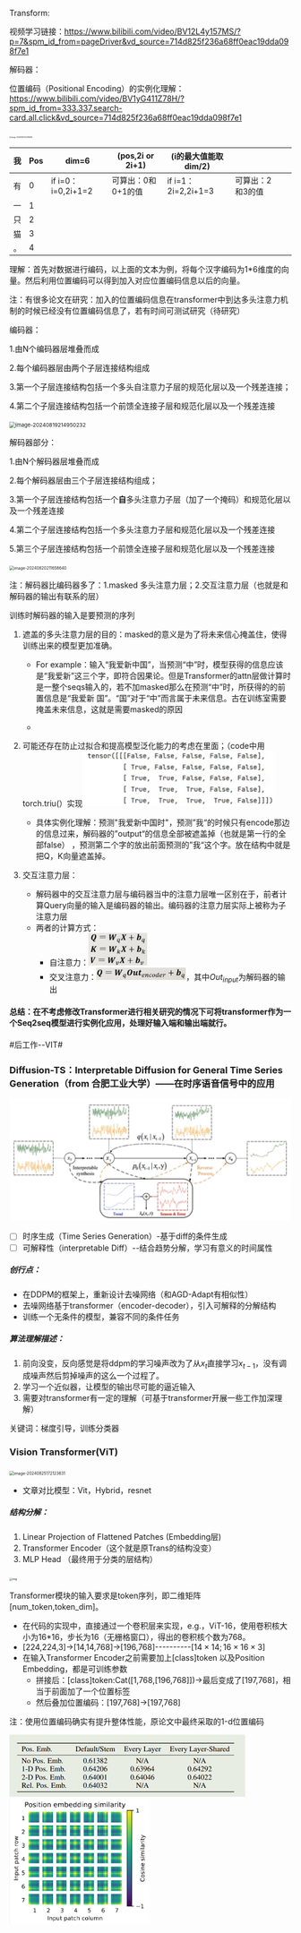 Transform:

视频学习链接：https://www.bilibili.com/video/BV12L4y157MS/?p=7&spm_id_from=pageDriver&vd_source=714d825f236a68ff0eac19dda098f7e1

解码器：

 

位置编码（Positional Encoding）的实例化理解：https://www.bilibili.com/video/BV1yG411Z78H/?spm_id_from=333.337.search-card.all.click&vd_source=714d825f236a68ff0eac19dda098f7e1

<img src="../../../AppData/Roaming/Typora/typora-user-images/image-20240825144218288.png" alt="image-20240825144218288" style="zoom: 20%;" />

| 我   | Pos  | dim=6              | (pos,2i or 2i+1)   | (i的最大值能取dim/2) |                  |      |      |
| ---- | ---- | ------------------ | ------------------ | -------------------- | ---------------- | ---- | ---- |
| 有   | 0    | if i=0：i=0,2i+1=2 | 可算出：0和0+1的值 | if i=1：2i=2,2i+1=3  | 可算出：2和3的值 |      |      |
| 一   | 1    |                    |                    |                      |                  |      |      |
| 只   | 2    |                    |                    |                      |                  |      |      |
| 猫   | 3    |                    |                    |                      |                  |      |      |
| 。   | 4    |                    |                    |                      |                  |      |      |

理解：首先对数据进行编码，以上面的文本为例，将每个汉字编码为1*6维度的向量。然后利用位置编码可以得到加入对应位置编码信息以后的向量。

注：有很多论文在研究：加入的位置编码信息在transformer中到达多头注意力机制的时候已经没有位置编码信息了，若有时间可测试研究（待研究）



编码器：

1.由N个编码器层堆叠而成

2.每个编码器层由两个子层连接结构组成

3.第一个子层连接结构包括一个多头自注意力子层的规范化层以及一个残差连接；

4.第二个子层连接结构包括一个前馈全连接子层和规范化层以及一个残差连接

<img src="C:/Users/2023/AppData/Roaming/Typora/typora-user-images/image-20240819214950232.png" alt="image-20240819214950232" style="zoom: 67%;" />



解码器部分：

1.由N个解码器层堆叠而成

2.每个解码器层由三个子层连接结构组成；

3.第一个子层连接结构包括一个**自**多头注意力子层（加了一个掩码）和规范化层以及一个残差连接

4.第二个子层连接结构包括一个多头注意力子层和规范化层以及一个残差连接

5.第三个子层连接结构包括一个前馈全连接子层和规范化层以及一个残差连接

<img src="C:/Users/2023/AppData/Roaming/Typora/typora-user-images/image-20240820211658640.png" alt="image-20240820211658640" style="zoom:50%;" />

注：解码器比编码器多了：1.masked 多头注意力层；2.交互注意力层（也就是和解码器的输出有联系的层）

训练时解码器的输入是要预测的序列

1. 遮盖的多头注意力层的目的：masked的意义是为了将未来信心掩盖住，使得训练出来的模型更加准确。

   - For example：输入“我爱新中国”，当预测“中”时，模型获得的信息应该是“我爱新”这三个字，即符合因果论。但是Transformer的attn层做计算时是一整个seqs输入的，若不加masked那么在预测“中”时，所获得的的前置信息是“我爱新 国”。“国”对于“中”而言属于未来信息。古在训练室需要掩盖未来信息，这就是需要masked的原因

   - 

2. 可能还存在防止过拟合和提高模型泛化能力的考虑在里面；（code中用torch.triu(）实现<img src="https://raw.githubusercontent.com/Benluncy/PicGo/main/202408252238883.png" alt="image-20240825150821863" style="zoom: 50%;" />

   - 具体实例化理解：预测"我爱新中国时"，预测”我“的时候只有encode那边的信息过来，解码器的”output“的信息全部被遮盖掉（也就是第一行的全部false）	，预测第二个字的放出前面预测的”我“这个字。放在结构中就是把Q，K向量遮盖掉。



1. 交互注意力层：
   - 解码器中的交互注意力层与编码器当中的注意力层唯一区别在于，前者计算Query向量的输入是编码器的输出。编码器的注意力层实际上被称为子注意力层
   - 两者的计算方式：
     - 自注意力：<img src="https://raw.githubusercontent.com/Benluncy/PicGo/main/202408252238689.png" alt="image-20240825151851329" style="zoom:33%;" />
     - 交叉注意力：<img src="https://raw.githubusercontent.com/Benluncy/PicGo/main/202408252238897.png" alt="image-20240825151915052" style="zoom:33%;" />，其中$Out_{input}$为解码器的输出





#### 总结：在不考虑修改Transformer进行相关研究的情况下可将transformer作为一个Seq2seq模型进行实例化应用，处理好输入端和输出端就行。

#后工作--VIT#



### Diffusion-TS：Interpretable Diffusion for General Time Series Generation（from 合肥工业大学）——在时序语音信号中的应用

<img src="https://raw.githubusercontent.com/Benluncy/PicGo/main/202408252238893.png" alt="image-20240825154543136" style="zoom:50%;" />

- [ ] 时序生成（Time Series Generation）-基于diff的条件生成 
- [ ] 可解释性（interpretable Diff）--结合趋势分解，学习有意义的时间属性

##### 创行点：

- 在DDPM的框架上，重新设计去噪网络（和AGD-Adapt有相似性）
- 去噪网络基于transformer（encoder-decoder），引入可解释的分解结构
- 训练一个无条件的模型，兼容不同的条件任务



##### 算法理解描述：

1. 前向没变，反向感觉是将ddpm的学习噪声改为了从$x_t$直接学习$x_{t-1}$，没有调成噪声然后剪掉噪声的这么一个过程了。
2. 学习一个近似器，让模型的输出尽可能的逼近输入
3. 需要对transformer有一定的理解（可基于transformer开展一些工作加深理解）

关键词：梯度引导，训练分类器

### Vision Transformer(ViT)

<img src="../../../AppData/Roaming/Typora/typora-user-images/image-20240825172123631.png" alt="image-20240825172123631" style="zoom: 50%;" />

- 文章对比模型：Vit，Hybrid，resnet



##### 结构分解：

1. Linear Projection of Flattened Patches (Embedding层)
2. Transformer Encoder（这个就是原Trans的结构没变）
3. MLP Head （最终用于分类的层结构）

<img src="https://upload-images.jianshu.io/upload_images/23551183-6279f24de7aba178.gif?imageMogr2/auto-orient/strip|imageView2/2/w/1200/format/webp" alt="img" style="zoom:33%;" />

Transformer模块的输入要求是token序列，即二维矩阵[num_token,token_dim]。

- 在代码的实现中，直接通过一个卷积层来实现，e.g.，ViT-16，使用卷积核大小为16*16，步长为16（无栅格窗口），得出的卷积核个数为768。
- [224,224,3]->[14,14,768]->[196,768]----------$[14\times 14;16\times16\times3]$
- 在输入Transformer Encoder之前需要加上[class]token 以及Position Embedding，都是可训练参数
  - 拼接后：[class]token:Cat([1,768,[196,768]])->最后变成了[197,768]，相当于前面加了一个位置标签
  - 然后叠加位置编码：[197,768]->[197,768]

​			注：使用位置编码确实有提升整体性能，原论文中最终采取的1-d位置编码

<img src="https://raw.githubusercontent.com/Benluncy/PicGo/main/202408252245855.png" alt="image-20240825211703700" style="zoom: 50%;" /><img src="https://raw.githubusercontent.com/Benluncy/PicGo/main/202408252239480.png" alt="image-20240825211953730" style="zoom:33%;" />
















